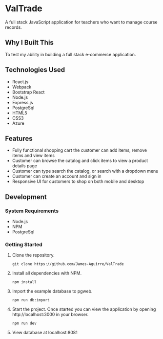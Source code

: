 # ValTrade

A full stack JavaScript application for teachers who want to manage course records.

## Why I Built This

To test my ability in building a full stack e-commerce application.

## Technologies Used

- React.js
- Webpack
- Bootstrap React
- Node.js
- Express.js
- PostgreSql
- HTML5
- CSS3
- Azure

<!-- ## Live Demo

Try the application live at [https://student-grade-table.lfz.com](https://student-grade-table.lfz.com) -->

## Features

- Fully functional shopping cart the customer can add items, remove items and view items
- Customer can browse the catalog and click items to view a product details page
- Customer can type search the catalog, or search with a dropdown menu
- Customer can create an account and sign in
- Responsive UI for customers to shop on both mobile and desktop

<!-- ## Preview

![SGT React](assets/sgt-react.gif) -->

## Development

### System Requirements

- Node.js
- NPM
- PostgreSql

### Getting Started

1. Clone the repository.

   ```shell
   git clone https://github.com/James-Aguirre/ValTrade
   ```

1. Install all dependencies with NPM.

   ```shell
   npm install
   ```

1. Import the example database to pgweb.

   ```shell
   npm run db:import
   ```

1. Start the project. Once started you can view the application by opening http://localhost:3000 in your browser.

   ```shell
   npm run dev
   ```

1. View database at localhost:8081
